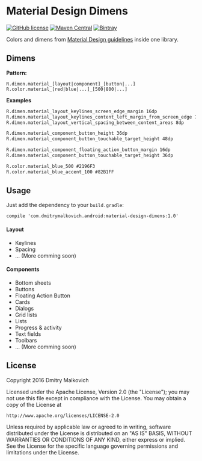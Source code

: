 # Material Design Dimens
[![GitHub license](https://img.shields.io/crates/l/rustc-serialize.svg)](https://github.com/DmitryMalkovich/material-design-dimens/blob/master/LICENSE.md) [![Maven Central](https://img.shields.io/maven-central/v/org.apache.maven/apache-maven.svg)]() [![Bintray](https://img.shields.io/bintray/v/asciidoctor/maven/asciidoctorj.svg?maxAge=2592000)]()

 Colors and dimens from [Material Design guidelines](https://www.google.com/design/spec/material-design/introduction.html) inside one library.
 
## Dimens

**Pattern:**
```
R.dimen.material_[layout|component]_[button|...]
R.color.material_[red|blue|...]_[500|800|...]
```

**Examples**
```xml
R.dimen.material_layout_keylines_screen_edge_margin 16dp
R.dimen.material_layout_keylines_content_left_margin_from_screen_edge 72dp
R.dimen.material_layout_vertical_spacing_between_content_areas 8dp

R.dimen.material_component_button_height 36dp
R.dimen.material_component_button_touchable_target_height 48dp

R.dimen.material_component_floating_action_button_margin 16dp
R.dimen.material_component_button_touchable_target_height 36dp

R.color.material_blue_500 #2196F3
R.color.material_blue_accent_100 #82B1FF
```

## Usage
Just add the dependency to your `build.gradle`:
```
compile 'com.dmitrymalkovich.android:material-design-dimens:1.0'
```

#### Layout

* Keylines
* Spacing
* ... (More comming soon)

#### Components

* Bottom sheets
* Buttons 
* Floating Action Button
* Cards
* Dialogs
* Grid lists
* Lists
* Progress & activity
* Text fields
* Toolbars
* ... (More comming soon)

## License

Copyright 2016 Dmitry Malkovich

Licensed under the Apache License, Version 2.0 (the "License");
you may not use this file except in compliance with the License.
You may obtain a copy of the License at

    http://www.apache.org/licenses/LICENSE-2.0

Unless required by applicable law or agreed to in writing, software
distributed under the License is distributed on an "AS IS" BASIS,
WITHOUT WARRANTIES OR CONDITIONS OF ANY KIND, either express or implied.
See the License for the specific language governing permissions and
limitations under the License.
